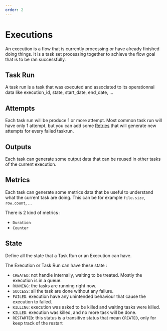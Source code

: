 ```yaml
---
order: 2
---
```

# Executions
An execution is a flow that is currently processing or have already finished doing things. It is a task set processing together to achieve the flow goal that is to be ran successfully.

## Task Run
A task run is a task that was executed and associated to its operationnal data like execution_id, state, start_date, end_date, ...

## Attempts 
Each task run will be produce 1 or more attempt. Most common task run will have only 1 attempt, but you can 
add some [Retries](../developer-guide/retries) that will generate new attempts for every failed taskrun.

## Outputs 
Each task can generate some output data that can be reused in other tasks of the current execution.

## Metrics 
Each task can generate some metrics data that be useful to understand what the current task are doing. 
This can be for example `file.size`, `row.count`, ...

There is 2 kind of metrics : 
* `Duration` 
* `Counter`  


## State 
Define all the state that a Task Run or an Execution can have. 

The Execution or Task Run can have these state :  
* `CREATED`: not handle internally, waiting to be treated. Mostly the execution is in a queue.
* `RUNNING`: the tasks are running right now.
* `SUCCESS`: all the task are done without any failure.
* `FAILED`: execution have any unintended behaviour that cause the execution to failed.
* `KILLING`: execution was asked to be killed and waiting tasks were killed.
* `KILLED`: execution was killed, and no more task will be done.
* `RESTARTED`: this status is a transitive status that mean `CREATED`, only for keep track of the restart
